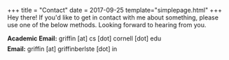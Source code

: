 +++
title = "Contact"
date = 2017-09-25
template="simplepage.html"
+++
Hey there! If you'd like to get in contact with me about something, please use
one of the below methods. Looking forward to hearing from you.

<p style="margin:auto; margin-top:0.5em"> <strong>Academic Email:</strong> griffin [at] cs [dot] cornell [dot] edu</p>

<p style="margin:auto; margin-top:0.5em"> <strong>Email:</strong> griffin [at] griffinberlste [dot] in</p>
